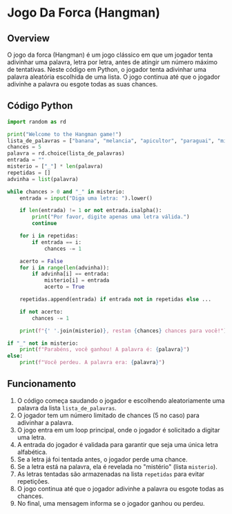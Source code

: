 # Jogo Da Forca (Hangman)

## Overview
O jogo da forca (Hangman) é um jogo clássico em que um jogador tenta adivinhar uma palavra, letra por letra, antes de atingir um número máximo de tentativas. Neste código em Python, o jogador tenta adivinhar uma palavra aleatória escolhida de uma lista. O jogo continua até que o jogador adivinhe a palavra ou esgote todas as suas chances.

## Código Python
```python
import random as rd

print("Welcome to the Hangman game!")
lista_de_palavras = ["banana", "melancia", "apicultor", "paraguai", "mingau"]
chances = 5
palavra = rd.choice(lista_de_palavras)
entrada = ""
misterio = ["_"] * len(palavra)
repetidas = []
advinha = list(palavra)

while chances > 0 and "_" in misterio:
    entrada = input("Diga uma letra: ").lower()

    if len(entrada) != 1 or not entrada.isalpha():
        print("Por favor, digite apenas uma letra válida.")
        continue

    for i in repetidas:
        if entrada == i:
            chances -= 1

    acerto = False
    for i in range(len(advinha)):
        if advinha[i] == entrada:
            misterio[i] = entrada
            acerto = True

    repetidas.append(entrada) if entrada not in repetidas else ...

    if not acerto:
        chances -= 1

    print(f"{' '.join(misterio)}, restam {chances} chances para você!")

if "_" not in misterio:
    print(f"Parabéns, você ganhou! A palavra é: {palavra}")
else:
    print(f"Você perdeu. A palavra era: {palavra}")
```

## Funcionamento
1. O código começa saudando o jogador e escolhendo aleatoriamente uma palavra da lista `lista_de_palavras`.
2. O jogador tem um número limitado de chances (5 no caso) para adivinhar a palavra.
3. O jogo entra em um loop principal, onde o jogador é solicitado a digitar uma letra.
4. A entrada do jogador é validada para garantir que seja uma única letra alfabética.
5. Se a letra já foi tentada antes, o jogador perde uma chance.
6. Se a letra está na palavra, ela é revelada no "mistério" (lista `misterio`).
7. As letras tentadas são armazenadas na lista `repetidas` para evitar repetições.
8. O jogo continua até que o jogador adivinhe a palavra ou esgote todas as chances.
9. No final, uma mensagem informa se o jogador ganhou ou perdeu.

